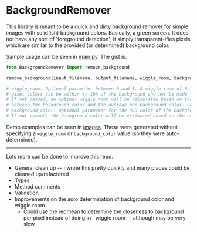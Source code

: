# BackgroundRemover
This library is meant to be a quick and dirty background remover for simple images with solid(ish) background colors. Basically, a green screen. It does not have any sort of 'foreground detection'; it simply transparent-ifies pixels which are similar to the provided (or determined) background color.

Sample usage can be seen in [main.py](https://github.com/oversizedcanoe/BackgroundRemover/blob/main/main.py). The gist is:

```python
from BackgroundRemover import remove_background

remove_background(input_filename, output_filename, wiggle_room, background_color)

# wiggle_room: Optional parameter between 0 and 1. A wiggle room of 0.1 means that
# pixel colors can be within +/-10% of the background and not be made transparent.
# If not passed, an optimal wiggle room will be calculated based on the contrast
# between the background color and the average non-background color. Larger contrast = larger wiggle room.
# background_color: Optional parameter for the RGB color of the background (i.e. (0,0,0) for white).
# If not passed, the background color will be estimated based on the average color of the top left 5% of the image. 
```

Demo examples can be seen in [images](https://github.com/oversizedcanoe/BackgroundRemover/tree/main/images). These were generated without specifying a `wiggle_room` or `background_color` value (so they were auto-determined).

---
Lots more can be done to improve this repo. 
 - General clean up -- I wrote this pretty quickly and many places could be cleaned up/refactored
 - Types
 - Method comments
 - Validation
 - Improvements on the auto determination of background color and wiggle room
   - Could use the redmean to determine the closeness to background per pixel instead of doing +/- wiggle room -- although may be very slow 
